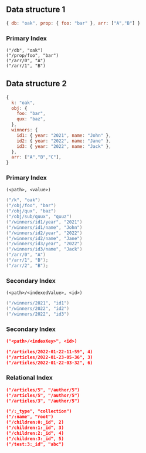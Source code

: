 ## Data structure 1

```js
{ db: "oak", prop: { foo: "bar" }, arr: ["A","B"] }
```

### Primary Index

```
("/db", "oak")
("/prop/foo", "bar")
("/arr/0", "A")
("/arr/1", "B")
```

## Data structure 2

```js
{
  k: "oak",
  obj: {
    foo: "bar",
    qux: "baz",
  },
  winners: {
    id1: { year: "2021", name: "John" },
    id2: { year: "2022", name: "Jane" },
    id3: { year: "2022", name: "Jack" },
  },
  arr: ["A","B","C"],
}
```

### Primary Index

`(<path>, <value>)`

```cs
("/k", "oak")
("/obj/foo", "bar")
("/obj/qux", "baz")
("/obj/sub/quux", "quuz")
("/winners/id1/year", "2021")
("/winners/id1/name", "John")
("/winners/id2/year", "2022")
("/winners/id2/name", "Jane")
("/winners/id3/year", "2022")
("/winners/id3/name", "Jack")
("/arr/0", "A")
("/arr/1", "B");
("/arr/2", "B");
```

### Secondary Index

`(<path>/<indexedValue>, <id>)`

```cs
("/winners/2021", "id1")
("/winners/2022", "id2")
("/winners/2022", "id3")
```

### Secondary Index

```json
("<path>/<indexKey>", <id>)

("/articles/2022-01-22-11-59", 4)
("/articles/2022-01-23-05-36", 3)
("/articles/2022-01-22-03-32", 6)
```

### Relational Index

```json
("/articles/5", "/author/5")
("/articles/5", "/author/5")
("/articles/3", "/author/5")
```

```json
("/:_type", "collection")
("/:name", "root")
("/children:0:_id", 2)
("/children:1:_id", 3)
("/children:2:_id", 4)
("/children:3:_id", 5)
("/test:3:_id", "abc")
```

